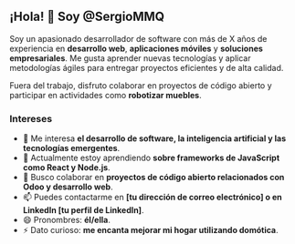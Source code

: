 ## ¡Hola! 👋 Soy @SergioMMQ

Soy un apasionado desarrollador de software con más de X años de experiencia en **desarrollo web**, **aplicaciones móviles** y **soluciones empresariales**. Me gusta aprender nuevas tecnologías y aplicar metodologías ágiles para entregar proyectos eficientes y de alta calidad.

Fuera del trabajo, disfruto colaborar en proyectos de código abierto y participar en actividades como **robotizar muebles**.

### Intereses
- 👀 Me interesa **el desarrollo de software, la inteligencia artificial y las tecnologías emergentes**.
- 🌱 Actualmente estoy aprendiendo **sobre frameworks de JavaScript como React y Node.js**.
- 💞️ Busco colaborar en **proyectos de código abierto relacionados con Odoo y desarrollo web**.
- 📫 Puedes contactarme en **[tu dirección de correo electrónico] o en LinkedIn [tu perfil de LinkedIn]**.
- 😄 Pronombres: **él/ella**.
- ⚡ Dato curioso: **me encanta mejorar mi hogar utilizando domótica**.
